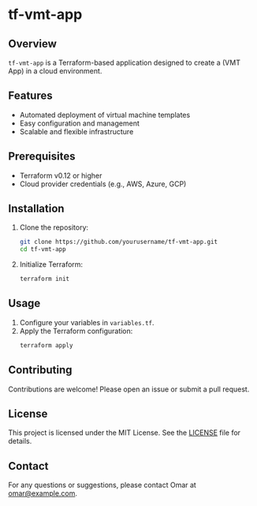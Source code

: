 # tf-vmt-app

## Overview
`tf-vmt-app` is a Terraform-based application designed to create a (VMT App) in a cloud environment.

## Features
- Automated deployment of virtual machine templates
- Easy configuration and management
- Scalable and flexible infrastructure

## Prerequisites
- Terraform v0.12 or higher
- Cloud provider credentials (e.g., AWS, Azure, GCP)

## Installation
1. Clone the repository:
    ```sh
    git clone https://github.com/yourusername/tf-vmt-app.git
    cd tf-vmt-app
    ```
2. Initialize Terraform:
    ```sh
    terraform init
    ```

## Usage
1. Configure your variables in `variables.tf`.
2. Apply the Terraform configuration:
    ```sh
    terraform apply
    ```

## Contributing
Contributions are welcome! Please open an issue or submit a pull request.

## License
This project is licensed under the MIT License. See the [LICENSE](LICENSE) file for details.

## Contact
For any questions or suggestions, please contact Omar at omar@example.com.
